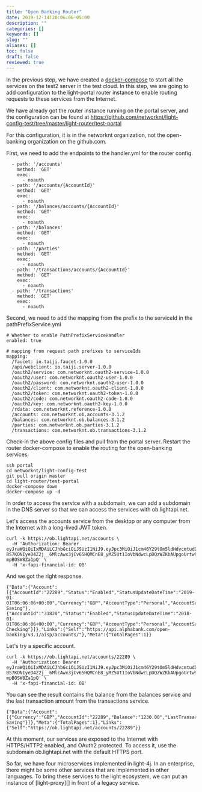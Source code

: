 ```yaml
---
title: "Open Banking Router"
date: 2019-12-14T20:06:06-05:00
description: ""
categories: []
keywords: []
slug: ""
aliases: []
toc: false
draft: false
reviewed: true
---
```


In the previous step, we have created a [docker-compose][] to start all the services on the test2 server in the test cloud. In this step, we are going to add configuration to the light-portal router instance to enable routing requests to these services from the Internet. 

We have already got the router instance running on the portal server, and the configuration can be found at https://github.com/networknt/light-config-test/tree/master/light-router/test-portal

For this configuration, it is in the networknt organization, not the open-banking organization on the github.com. 

First, we need to add the endpoints to the handler.yml for the router config. 

```
  - path: '/accounts'
    method: 'GET'
    exec:
      - noauth
  - path: '/accounts/{AccountId}'
    method: 'GET'
    exec:
      - noauth
  - path: '/balances/accounts/{AccountId}'
    method: 'GET'
    exec:
      - noauth
  - path: '/balances'
    method: 'GET'
    exec:
      - noauth
  - path: '/parties'
    method: 'GET'
    exec:
      - noauth
  - path: '/transactions/accounts/{AccountId}'
    method: 'GET'
    exec:
      - noauth
  - path: '/transactions'
    method: 'GET'
    exec:
      - noauth

```

Second, we need to add the mapping from the prefix to the serviceId in the pathPrefixService.yml

```
# Whether to enable PathPrefixServiceHandler
enabled: true

# mapping from request path prefixes to serviceIds
mapping:
  /faucet: io.taiji.faucet-1.0.0
  /api/webclient: io.taiji.server-1.0.0
  /oauth2/service: com.networknt.oauth2-service-1.0.0
  /oauth2/user: com.networknt.oauth2-user-1.0.0
  /oauth2/password: com.networknt.oauth2-user-1.0.0
  /oauth2/client: com.networknt.oauth2-client-1.0.0
  /oauth2/token: com.networknt.oauth2-token-1.0.0
  /oauth2/code: com.networknt.oauth2-code-1.0.0
  /oauth2/key: com.networknt.oauth2-key-1.0.0
  /rdata: com.networknt.reference-1.0.0
  /accounts: com.networknt.ob.accounts-3.1.2
  /balances: com.networknt.ob.balances-3.1.2
  /parties: com.networknt.ob.parties-3.1.2
  /transactions: com.networknt.ob.transactions-3.1.2

```

Check-in the above config files and pull from the portal server. Restart the router docker-compose to enable the routing for the open-banking services. 

```
ssh portal
cd networknt/light-config-test
git pull origin master
cd light-router/test-portal
docker-compose down
docker-compose up -d
```

In order to access the service with a subdomain, we can add a subdomain in the DNS server so that we can access the services with ob.lightapi.net. 

Let's access the accounts service from the desktop or any computer from the Internet with a long-lived JWT token. 

```
curl -k https://ob.lightapi.net/accounts \
  -H 'Authorization: Bearer eyJraWQiOiIxMDAiLCJhbGciOiJSUzI1NiJ9.eyJpc3MiOiJ1cm46Y29tOm5ldHdvcmtudDpvYXV0aDI6djEiLCJhdWQiOiJ1cm46Y29tLm5ldHdvcmtudCIsImV4cCI6MTg5MTcwNDgyNiwianRpIjoiUWttZHRFeE53dDNqemlGSlBtWmFQQSIsImlhdCI6MTU3NjM0NDgyNiwibmJmIjoxNTc2MzQ0NzA2LCJ2ZXJzaW9uIjoiMS4wIiwidXNlcl9pZCI6InN0ZXZlaHUiLCJ1c2VyX3R5cGUiOiJDVVNUT01FUiIsImNsaWVudF9pZCI6ImY3ZDQyMzQ4LWM2NDctNGVmYi1hNTJkLTRjNTc4NzQyMWU3MiIsInNjb3BlIjpbImFjY291bnRzIl19.nqtuQSeeiltEWjXWrdzNrRkKtnqxlO7SUhCMVKzf9zRC0QU4SbdUR99Vbl4MiiTAQR0MxkE5s-BS7KONIyeD4Z2j__6MlcAwx3jCv65HQMCnE8_yMZ5Ut1IoVbNdwcLpDQzWZKbAUpgoUrtw9l_y7zPcyFIHIn0pxo8IiE84ctgfRa1lVU6yjQ8YuTwk5lJmojUToJNeRqXGx73xslrTlXXqF7lLEcCe52cJjbl1oTwzhXIOFllQ85sjbRHWILHpqOKBgpDoQgLqj6Q6aTShlgIjVifbeCZiECamGDUwjXcvFK1mPYy7DWo0PuLJZ0Hy6KaLMP9yr-mpBOSW8Za1pQ' \
  -H 'x-fapi-financial-id: OB'

```

And we got the right response. 

```
{"Data":{"Account":[{"AccountId":"22289","Status":"Enabled","StatusUpdateDateTime":"2019-01-01T06:06:06+00:00","Currency":"GBP","AccountType":"Personal","AccountSubType":"CurrentAccount","Nickname":"Steve's Saving"},{"AccountId":"31820","Status":"Enabled","StatusUpdateDateTime":"2018-01-01T06:06:06+00:00","Currency":"GBP","AccountType":"Personal","AccountSubType":"CurrentAccount","Nickname":"Steve's Checking"}]},"Links":{"Self":"https://api.alphabank.com/open-banking/v3.1/aisp/accounts/"},"Meta":{"TotalPages":1}}
```

Let's try a specific account. 

```
curl -k https://ob.lightapi.net/accounts/22289 \
  -H 'Authorization: Bearer eyJraWQiOiIxMDAiLCJhbGciOiJSUzI1NiJ9.eyJpc3MiOiJ1cm46Y29tOm5ldHdvcmtudDpvYXV0aDI6djEiLCJhdWQiOiJ1cm46Y29tLm5ldHdvcmtudCIsImV4cCI6MTg5MTcwNDgyNiwianRpIjoiUWttZHRFeE53dDNqemlGSlBtWmFQQSIsImlhdCI6MTU3NjM0NDgyNiwibmJmIjoxNTc2MzQ0NzA2LCJ2ZXJzaW9uIjoiMS4wIiwidXNlcl9pZCI6InN0ZXZlaHUiLCJ1c2VyX3R5cGUiOiJDVVNUT01FUiIsImNsaWVudF9pZCI6ImY3ZDQyMzQ4LWM2NDctNGVmYi1hNTJkLTRjNTc4NzQyMWU3MiIsInNjb3BlIjpbImFjY291bnRzIl19.nqtuQSeeiltEWjXWrdzNrRkKtnqxlO7SUhCMVKzf9zRC0QU4SbdUR99Vbl4MiiTAQR0MxkE5s-BS7KONIyeD4Z2j__6MlcAwx3jCv65HQMCnE8_yMZ5Ut1IoVbNdwcLpDQzWZKbAUpgoUrtw9l_y7zPcyFIHIn0pxo8IiE84ctgfRa1lVU6yjQ8YuTwk5lJmojUToJNeRqXGx73xslrTlXXqF7lLEcCe52cJjbl1oTwzhXIOFllQ85sjbRHWILHpqOKBgpDoQgLqj6Q6aTShlgIjVifbeCZiECamGDUwjXcvFK1mPYy7DWo0PuLJZ0Hy6KaLMP9yr-mpBOSW8Za1pQ' \
  -H 'x-fapi-financial-id: OB'
```

You can see the result contains the balance from the balances service and the last transaction amount from the transactions service. 

```
{"Data":{"Account":[{"Currency":"GBP","AccountId":"22289","Balance":"1230.00","LastTransactionAmount":"10.00","AccountType":"Personal","AccountSubType":"CurrentAccount","Nickname":"Steve's Saving"}]},"Meta":{"TotalPages":1},"Links":{"Self":"https://ob.lightapi.net/accounts/22289"}}
```

At this moment, our services are exposed to the Internet with HTTPS/HTTP2 enabled, and OAuth2 protected. To access it, use the subdomain ob.lightapi.net with the default HTTPS port. 

So far, we have four microservices implemented in light-4j. In an enterprise, there might be some other services that are implemented in other languages. To bring these services to the light ecosystem, we can put an instance of [light-proxy][] in front of a legacy service. 

[docker-compose]: /tutorial/open-banking/docker-compose/
[lihgt-proxy]: /tutorial/open-banking/proxy/
